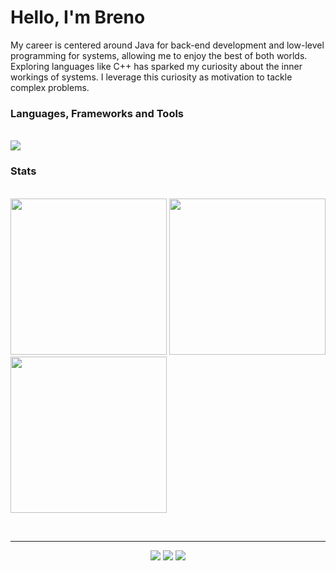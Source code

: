 <h1>Hello, I'm Breno</h1>

<p>My career is centered around Java for back-end development and low-level programming 
for systems, allowing me to enjoy the best of both worlds. Exploring languages like C++
has sparked my curiosity about the inner workings of systems. I leverage this curiosity 
as motivation to tackle complex problems.</p>

<h3>Languages, Frameworks and Tools</h3><br>

<img src="https://skillicons.dev/icons?i=java,spring,cpp,rust,linux">

<h3>Stats</h3>

<p>
          <br>
          <img src="http://github-profile-summary-cards.vercel.app/api/cards/stats?username=brevex&theme=codeSTACKr" href="http://github.com/brevex" style="width: 250px;">
          <img src="http://github-profile-summary-cards.vercel.app/api/cards/repos-per-language?username=brevex&theme=codeSTACKr" href="http://github.com/brevex" style="width: 250px;">
          <img src="http://github-profile-summary-cards.vercel.app/api/cards/productive-time?username=brevex&theme=codeSTACKr&utcOffset=8" href="http://github.com/brevex" style="width: 250px;">
</p><br><hr>

<p align="center">
          <a href="https://devbreno.com.br/"><img src="https://img.shields.io/badge/website-000000?style=for-the-badge&logo=About.me&logoColor=white"></a>
          <a href="www.linkedin.com/in/brenobdev"><img src="https://img.shields.io/badge/LinkedIn-0077B5?style=for-the-badge&logo=linkedin&logoColor=white"></a>
          <a href="https://www.instagram.com/brenno.cpp/"><img src="https://img.shields.io/badge/Instagram-E4405F?style=for-the-badge&logo=instagram&logoColor=white"></a>
</p>
